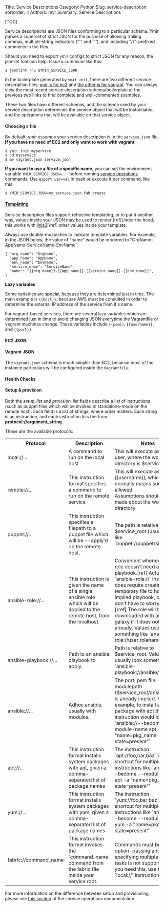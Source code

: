 Title: Service Descriptions
Category: Python
Slug: service-description
sortorder: 4
Authors: mvr
Summary: Service Descriptions

[TOC]

Service descriptions are JSON files conforming to a particular schema.  Ymir parses a superset of strict JSON for the purpose of allowing trailing commas, multiple string indicators ("'" and '"'), and including "//"-prefixed comments in the files.

Should you need to export ymir configs to strict JSON for any reason, the jsonlint tool can help. Issue a command like this:

    $ jsonlint -FS $YMIR_SERVICE_JSON

In the boilerplate generated by `ymir init`, there are two different service description files; [one is for ec2](https://github.com/mattvonrocketstein/ymir/blob/master/ymir/skeleton/service.json) and [the other is for vagrant](https://github.com/mattvonrocketstein/ymir/blob/master/ymir/skeleton/vagrant.json).  You can always view the most recent service-description schema/boilerplate at the previous two links to find complete and well-commented examples.

These two files have different schemas, and the schema used by your service description determines the service object that will be instantiated, and the operations that will be available on that service object.

#### Choosing a file

By default, ymir assumes your service description is in the `service.json` file.  **If you have no need of EC2 and only want to work with vagrant**

    $ ymir init myservice
    $ cd myservice
    $ mv vagrant.json service.json

**If you want to use a file of a specific name**, you can set the environment variable `YMIR_SERVICE_JSON=...` before running [service operations](service-operations.html) commands.  Use `export var=val` in bash or execute it per command, like this:

    $ YMIR_SERVICE_JSON=my_service.json fab create

#### <a href="#templating" name="templating">Templating</a>

Service description files support reflective templating, or to put it another way, values inside your JSON may be used to render [ref]Under the hood, this works with [jinja2](http://jinja.pocoo.org/docs/dev/)[/ref] other values inside your template.

Always use double-mustaches to indicate template variables.  For example, in the JSON below, the value of "name" would be rendered to "OrgName-AppName-ServiceName-EnvName".

    { "org_name": "OrgName",
      "app_name": "AppName",
      "env_name": "EnvName",
      "service_name": "ServiceName",
      "name": "{{org_name}}-{{app_name}}-{{service_name}}-{{env_name}}",
    }

**Lazy variables**

Some variables are special, because they are determined just in time.  The main example is `{{host}}`, because AWS must be consulted in order to determine the external IP address of the service from it's name.

For vagrant-based services, there are several lazy variables which are determined just in time to avoid changing JSON everytime the Vagrantfile or vagrant machines change.  These variables include `{{pem}}`, `{{username}}`, and `{{port}}`.

#### EC2 JSON

<script src="https://gist-it.appspot.com/github/mattvonrocketstein/ymir/blob/vagrant/ymir/skeleton/service.json"></script>

#### Vagrant JSON

The `vagrant.json` schema is much simpler than EC2, because most of the instance particulars will be configured inside the `Vagrantfile`.

<script src="https://gist-it.appspot.com/github/mattvonrocketstein/ymir/blob/vagrant/ymir/skeleton/vagrant.json"></script>

#### Health Checks



#### Setup & provision

Both the *setup_list* and *provision_list* fields describe a list of instructions (such as puppet files which will be invoked in standalone-mode on the remote host).  Each field is a list of strings, where order matters.  Each string is an instruction, and each instruction has the form **protocol://argument_string**.

These are the available protocols:
<table>
<tr><th>Protocol</th><th>Description</th><th>Notes</th></tr>
<tr>
  <td>local://...</td>
  <td>A command to run on the local host </td>
  <td>This will execute as the local user, where the working directory is $service_root</td>
</tr>
<tr>
  <td>remote://... </td>
  <td>This instruction format specifies a command to run on the remote service
  </td>
  <td>This will execute as {{username}}, which normally means sudo is allowed.  <br/> Assumptions should not be made about the working directory.
  </td>
</tr>
<tr>
  <td>puppet://...</td>
  <td>This instruction specifies a filepath to a puppet file which will be  --apply'd on the remote host.
  </td>
  <td>The path is relative to $service_root (usually looks like `puppet://puppet/site.pp`)</td>
</tr>
<tr>
  <td>ansible-role://...</td>
  <td>This instruction is given the name of a single ansible role which will be applied to the remote host, from the localhost.
  </td>
  <td>Convenient whenever the role doesn't need an explicit playbook.[ref] Actually the `ansible-role://` instruction does require creating a temporary file to hold the implied playbook, but users don't have to worry about it.[/ref]  The role will be downloaded with ansible-galaxy if it does not exist already.  Values usually look something like `ansible-role://user.rolename`)</td>
</tr>
<tr>
  <td>ansible-playbook://...</td>
  <td>Path to an ansible playbook to apply.</td>
  <td>Path is relative to $service_root.  Values usually look something like `ansible-playbook://ansible/play.yml`|</td>
</tr>
<tr>
  <td>ansible://...</td>
  <td>Adhoc ansible, usually with modules.</td>
  <td>The port, pem file, modulepath ($service_root/ansible), etc is already implied.  For example, to install a system package with apt the instruction would look like `ansible://--become --module-name apt -a "name=pkg_name state=present"`
  </td>
</tr>
<tr>
  <td>apt://...</td>
  <td>This instruction format installs system packages with apt, given a comma-separated list of package names
  </td>
  <td>The instruction `apt://foo,bar,baz` is a shortcut for multiple instructions like `ansible://--become --module-name apt -a "name=pkg_name state=present"`
  </td>
</tr>
<tr>
  <td>yum://...</td>
  <td>This instruction format installs system packages with yum, given a comma-separated list of package names
  </td>
  <td>The instruction `yum://foo,bar,baz` is a shortcut for multiple instructions like `ansible://--become --module-name yum -a "name=pkg_name state=present"`
  </td>
</tr>
<tr>
  <td>fabric://command_name</td>
  <td>This instruction format invokes the `command_name` command from the fabric file inside your service root.
  </td>
  <td>Commands must be simple: option-passing and specifying multiple fabric tasks is not supported.  (If you need this, use the `local://` instruction instead)
  </td>
</tr>
</table>

For more information on the difference between setup and provisioning, please see [this section](service-operations.html#setup-operation) of the service operations documentation.
